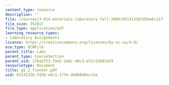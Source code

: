 ```yaml
---
content_type: resource
description: ''
file: /courses/3-014-materials-laboratory-fall-2006/6514132b7d3be6c117fede9b0d8acc5a_g1_2_fcenter.pdf
file_size: 352817
file_type: application/pdf
learning_resource_types:
- Laboratory Assignments
license: https://creativecommons.org/licenses/by-nc-sa/4.0/
ocw_type: OCWFile
parent_title: Labs
parent_type: CourseSection
parent_uid: 178a3f23-79e5-2e6c-90c3-e52c15603a59
resourcetype: Document
title: g1_2_fcenter.pdf
uid: 6514132b-7d3b-e6c1-17fe-de9b0d8acc5a
---
```

